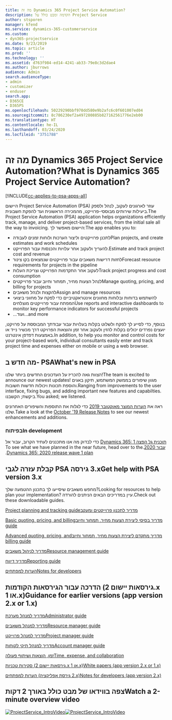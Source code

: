 ```yaml
---
title: מה זה Dynamics 365 Project Service Automation?
description: הקדמה ומבט כולל על Project Service
author: stsporen
manager: kfend
ms.service: dynamics-365-customerservice
ms.custom:
- dyn365-projectservice
ms.date: 9/23/2019
ms.topic: article
ms.prod: ''
ms.technology: ''
ms.assetid: d763f984-ed14-4241-ab33-79e8c3d2dae4
ms.author: jburrows
audience: Admin
search.audienceType:
- admin
- customizer
- enduser
search.app:
- D365CE
- D365PS
ms.openlocfilehash: 50229290bbf970dd580e9b2afc6c0f601007ed04
ms.sourcegitcommit: 8c786230ef2a497280885b827162561776e2eb00
ms.translationtype: HT
ms.contentlocale: he-IL
ms.lasthandoff: 03/24/2020
ms.locfileid: "3751788"
---
```

# <a name="what-is-dynamics-365-project-service-automation"></a><span data-ttu-id="fa959-103">מה זה Dynamics 365 Project Service Automation?</span><span class="sxs-lookup"><span data-stu-id="fa959-103">What is Dynamics 365 Project Service Automation?</span></span>

[!INCLUDE[cc-applies-to-psa-apps-all](../includes/cc-applies-to-psa-apps-all.md)]

<span data-ttu-id="fa959-104">היישום Project Service Automation‏ (PSA) עוזר לארגונים לעקוב, לנהל ולספק ביעילות שירותים מבוססי-פרוייקט, מהמכירה הראשונית ועד להפקת חשבונית.</span><span class="sxs-lookup"><span data-stu-id="fa959-104">The Project Service Automation (PSA) application helps organizations efficiently track, manage, and deliver project-based services, from the initial sale all the way to invoicing.</span></span> <span data-ttu-id="fa959-105">היישום מאפשר לך:</span><span class="sxs-lookup"><span data-stu-id="fa959-105">The app enables you to:</span></span>

- <span data-ttu-id="fa959-106">לתכנן פרוייקטים וליצור הערכות ולוחות זמנים לעבודה</span><span class="sxs-lookup"><span data-stu-id="fa959-106">Plan projects, and create estimates and work schedules</span></span>
- <span data-ttu-id="fa959-107">להעריך ולעקוב אחר עלויות והכנסות עבור הפרוייקט.</span><span class="sxs-lookup"><span data-stu-id="fa959-107">Estimate and track project cost and revenue</span></span>
- <span data-ttu-id="fa959-108">לחזות דרישות משאבים עבור פרוייקטים שנמצאים בקו צינור</span><span class="sxs-lookup"><span data-stu-id="fa959-108">Forecast resource requirements for projects in the pipeline</span></span>
- <span data-ttu-id="fa959-109">לעקוב אחר התקדמות הפרוייקט וצריכת העלות</span><span class="sxs-lookup"><span data-stu-id="fa959-109">Track project progress and cost consumption</span></span>
- <span data-ttu-id="fa959-110">לנהל הצעות מחיר, תמחור וחיוב עבור פרוייקטים</span><span class="sxs-lookup"><span data-stu-id="fa959-110">Manage quoting, pricing, and billing for projects</span></span>
- <span data-ttu-id="fa959-111">להקצות ולנהל משאבים</span><span class="sxs-lookup"><span data-stu-id="fa959-111">Assign and manage resources</span></span>
- <span data-ttu-id="fa959-112">להשתמש בדוחות ובלוחות מחוונים אינטראקטיביים כדי לפקח על מחווני ביצועי המפתח עבור פרוייקטים מוצלחים</span><span class="sxs-lookup"><span data-stu-id="fa959-112">Use reports and interactive dashboards to monitor key performance indicators for successful projects</span></span>
- <span data-ttu-id="fa959-113">...ועוד</span><span class="sxs-lookup"><span data-stu-id="fa959-113">...and more</span></span>

<span data-ttu-id="fa959-114">בנוסף, כדי לסייע לך לפקח ולשלוט בקלות בעלויות עבור עבודתך המבוססת על פרויקט, יועצים נפרדים יכולים בקלות להזין ולעקוב אחר זמן והוצאות הפרויקט דרך מכשיר נייד או באמצעות דפדפן אינטרנט.</span><span class="sxs-lookup"><span data-stu-id="fa959-114">In addition, to help you monitor and control costs for your project-based work, individual consultants easily enter and track project time and expenses either on mobile or using a web browser.</span></span>

## <a name="whats-new-in-psa"></a><span data-ttu-id="fa959-115">מה חדש ב- PSA</span><span class="sxs-lookup"><span data-stu-id="fa959-115">What's new in PSA</span></span>
<span data-ttu-id="fa959-116">הצוות גאה להכריז על העדכונים החדשים ביותר שלנו!</span><span class="sxs-lookup"><span data-stu-id="fa959-116">The team is excited to announce our newest updates!</span></span> <span data-ttu-id="fa959-117">מגוון שיפורים בממשק המשתמש, תיקון באגים והוספת תכונות ויכולות חדשות חשובות.</span><span class="sxs-lookup"><span data-stu-id="fa959-117">Ranging from improvements to the user interface, fixing bugs, and adding important new features and capabilties.</span></span> <span data-ttu-id="fa959-118">ביקשת; הקשבנו.</span><span class="sxs-lookup"><span data-stu-id="fa959-118">You asked; we listened.</span></span>

<span data-ttu-id="fa959-119">ראה את [הערות המוצר מאוקטובר 2019](https://docs.microsoft.com/dynamics365-release-plan/2019wave2/index) כדי לגלות את התוספות והשיפורים האחרונים שלנו.</span><span class="sxs-lookup"><span data-stu-id="fa959-119">Take a look at the [October '19 Release Notes](https://docs.microsoft.com/dynamics365-release-plan/2019wave2/index) to see our newest enhancements and additions.</span></span>

### <a name="in-development"></a><span data-ttu-id="fa959-120">בפיתוח</span><span class="sxs-lookup"><span data-stu-id="fa959-120">In development</span></span>
<span data-ttu-id="fa959-121">כדי לבדוק מה אנו מתכננים לעתיד הקרוב, עבור אל [Dynamics 365: תוכנית ‏‫גל הפצה 1 עבור 2020](https://docs.microsoft.com/dynamics365-release-plan/2020wave1/index).</span><span class="sxs-lookup"><span data-stu-id="fa959-121">To see what we have planned in the near future, head over to the [Dynamics 365: 2020 release wave 1 plan](https://docs.microsoft.com/dynamics365-release-plan/2020wave1/index).</span></span>

## <a name="get-help-with-psa-version-3x"></a><span data-ttu-id="fa959-122">קבלת עזרה לגבי PSA גירסה ‎3.x</span><span class="sxs-lookup"><span data-stu-id="fa959-122">Get help with PSA version 3.x</span></span>
<span data-ttu-id="fa959-123">מחפש משאבים שיסייעו לך בתכנון ההטמעה שלך?</span><span class="sxs-lookup"><span data-stu-id="fa959-123">Looking for resources to help plan your implementation?</span></span> <span data-ttu-id="fa959-124">עיין במדריכים הבאים הניתנים להורדה.</span><span class="sxs-lookup"><span data-stu-id="fa959-124">Check out these downloadable guides.</span></span>

 [<span data-ttu-id="fa959-125">‏‫מדריך לתכנון פרוייקטים ומעקב</span><span class="sxs-lookup"><span data-stu-id="fa959-125">Project planning and tracking guide</span></span>](../project-service/implementation-guides/project-planning-tracking.md)

 [<span data-ttu-id="fa959-126">‏‫מדריך בסיסי ליצירת הצעות מחיר, תמחור וחיוב</span><span class="sxs-lookup"><span data-stu-id="fa959-126">Basic quoting, pricing, and billing guide</span></span>](../project-service/implementation-guides/begin-quoting-pricing-billing.md)

 [<span data-ttu-id="fa959-127">‏‫מדריך מתקדם ליצירת הצעות מחיר, תמחור וחיוב</span><span class="sxs-lookup"><span data-stu-id="fa959-127">Advanced quoting, pricing, and billing guide</span></span>](../project-service/implementation-guides/adv-quoting-pricing-billing.md)

 [<span data-ttu-id="fa959-128">מדריך לניהול משאבים</span><span class="sxs-lookup"><span data-stu-id="fa959-128">Resource management guide</span></span>](../project-service/implementation-guides/resource-management-guide.md)

 [<span data-ttu-id="fa959-129">מדריך דיווח</span><span class="sxs-lookup"><span data-stu-id="fa959-129">Reporting guide</span></span>](../project-service/implementation-guides/reporting-guide.md)

 [<span data-ttu-id="fa959-130">הערות למפתחים</span><span class="sxs-lookup"><span data-stu-id="fa959-130">Notes for developers</span></span>](../project-service/developer-guides/overview-dev-notes-v3.x.md)

## <a name="guidance-for-earlier-versions-app-version-2x-or-1x"></a><span data-ttu-id="fa959-131">הדרכה עבור הגירסאות הקודמות (גירסאות יישום 2.x או 1.x)</span><span class="sxs-lookup"><span data-stu-id="fa959-131">Guidance for earlier versions (app version 2.x or 1.x)</span></span>
 [<span data-ttu-id="fa959-132">מדריך למנהל מערכת</span><span class="sxs-lookup"><span data-stu-id="fa959-132">Administrator guide</span></span>](../project-service/admin-guide.md)

 [<span data-ttu-id="fa959-133">מדריך למנהל משאבים</span><span class="sxs-lookup"><span data-stu-id="fa959-133">Resource manager guide</span></span>](../project-service/resource-manager-guide.md)

 [<span data-ttu-id="fa959-134">מדריך למנהל פרוייקט</span><span class="sxs-lookup"><span data-stu-id="fa959-134">Project manager guide</span></span>](../project-service/project-manager-guide.md)

 [<span data-ttu-id="fa959-135">מדריך למנהל תיקי לקוחות</span><span class="sxs-lookup"><span data-stu-id="fa959-135">Account manager guide</span></span>](../project-service/account-manager-guide.md)

 [<span data-ttu-id="fa959-136">זמן, הוצאות ושיתוף פעולה</span><span class="sxs-lookup"><span data-stu-id="fa959-136">Time, expense, and collaboration</span></span>](../project-service/time-expense-collaboration-guide.md)

 [<span data-ttu-id="fa959-137">‏‫סקירות טכניות‬ (גירסאות יישום 2.x או 1.x)</span><span class="sxs-lookup"><span data-stu-id="fa959-137">White papers (app version 2.x or 1.x)</span></span>](../project-service/white-papers.md)

 [<span data-ttu-id="fa959-138">הערות למפתחים (גירסת אפליקציה ‎2.x)</span><span class="sxs-lookup"><span data-stu-id="fa959-138">Notes for developers (app version 2.x)</span></span>](../project-service/developer-guides/add-custom-qoi-forms-v2.x.md)

 ## <a name="watch-a-2-minute-overview-video"></a><span data-ttu-id="fa959-139">צפה בווידאו של מבט כולל באורך 2 דקות</span><span class="sxs-lookup"><span data-stu-id="fa959-139">Watch a 2-minute overview video</span></span>
 <a name="heroArea"></a> <span data-ttu-id="fa959-140">[![ProjectService_IntroVideo](../project-service/media/project-service-intro-video.png "ProjectService_IntroVideo")](https://go.microsoft.com/fwlink/p/?LinkId=799457)</span><span class="sxs-lookup"><span data-stu-id="fa959-140">[![ProjectService_IntroVideo](../project-service/media/project-service-intro-video.png "ProjectService_IntroVideo")](https://go.microsoft.com/fwlink/p/?LinkId=799457)</span></span>


